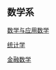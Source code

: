## 数学系

[数学与应用数学](个人申请总结/数学系/数学与应用数学/README)

[统计学](个人申请总结/数学系/统计学/README)

[金融数学](个人申请总结/数学系/金融数学/README)
